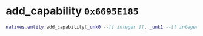 # add_capability `0x6695E185`

```lua
natives.entity.add_capability(_unk0 --[[ integer ]], _unk1 --[[ integer ]])
```